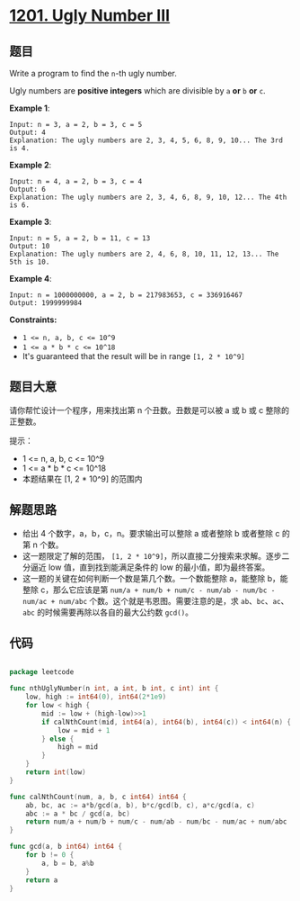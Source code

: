 # [1201. Ugly Number III](https://leetcode.com/problems/ugly-number-iii/)


## 题目

Write a program to find the `n`-th ugly number.

Ugly numbers are **positive integers** which are divisible by `a` **or** `b` **or** `c`.

**Example 1**:

    Input: n = 3, a = 2, b = 3, c = 5
    Output: 4
    Explanation: The ugly numbers are 2, 3, 4, 5, 6, 8, 9, 10... The 3rd is 4.

**Example 2**:

    Input: n = 4, a = 2, b = 3, c = 4
    Output: 6
    Explanation: The ugly numbers are 2, 3, 4, 6, 8, 9, 10, 12... The 4th is 6.

**Example 3**:

    Input: n = 5, a = 2, b = 11, c = 13
    Output: 10
    Explanation: The ugly numbers are 2, 4, 6, 8, 10, 11, 12, 13... The 5th is 10.

**Example 4**:

    Input: n = 1000000000, a = 2, b = 217983653, c = 336916467
    Output: 1999999984

**Constraints:**

- `1 <= n, a, b, c <= 10^9`
- `1 <= a * b * c <= 10^18`
- It's guaranteed that the result will be in range `[1, 2 * 10^9]`


## 题目大意


请你帮忙设计一个程序，用来找出第 n 个丑数。丑数是可以被 a 或 b 或 c 整除的 正整数。


提示：

- 1 <= n, a, b, c <= 10^9
- 1 <= a * b * c <= 10^18
- 本题结果在 [1, 2 * 10^9] 的范围内

## 解题思路


- 给出 4 个数字，a，b，c，n。要求输出可以整除 a 或者整除 b 或者整除 c 的第 n 个数。
- 这一题限定了解的范围， `[1, 2 * 10^9]`，所以直接二分搜索来求解。逐步二分逼近 low 值，直到找到能满足条件的 low 的最小值，即为最终答案。
- 这一题的关键在如何判断一个数是第几个数。一个数能整除 a，能整除 b，能整除 c，那么它应该是第 `num/a + num/b + num/c - num/ab - num/bc - num/ac + num/abc` 个数。这个就是韦恩图。需要注意的是，求 `ab`、`bc`、`ac`、`abc` 的时候需要再除以各自的最大公约数 `gcd()`。


## 代码

```go

package leetcode

func nthUglyNumber(n int, a int, b int, c int) int {
	low, high := int64(0), int64(2*1e9)
	for low < high {
		mid := low + (high-low)>>1
		if calNthCount(mid, int64(a), int64(b), int64(c)) < int64(n) {
			low = mid + 1
		} else {
			high = mid
		}
	}
	return int(low)
}

func calNthCount(num, a, b, c int64) int64 {
	ab, bc, ac := a*b/gcd(a, b), b*c/gcd(b, c), a*c/gcd(a, c)
	abc := a * bc / gcd(a, bc)
	return num/a + num/b + num/c - num/ab - num/bc - num/ac + num/abc
}

func gcd(a, b int64) int64 {
	for b != 0 {
		a, b = b, a%b
	}
	return a
}

```